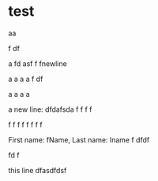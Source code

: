 # test

aa

f
df

a
fd
asf
f
fnewline

a
a
a
a
f
df

a
a
a
a

a
new line:
dfdafsda
f
f
f
f

f
f
f
f
f
f
f
f

First name: fName, Last name: lname
f
dfdf

fd
f

this line
dfasdfdsf
